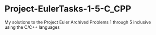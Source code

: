 # Project-EulerTasks-1-5-C_CPP
My solutions to the Project Euler Archived Problems 1 through 5 inclusive using the C/C++ languages
